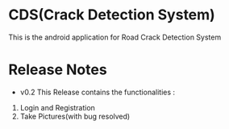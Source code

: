 # CDS(Crack Detection System)
This is the android application for Road Crack Detection System
# Release Notes
- v0.2
This Release contains the functionalities :
1. Login and Registration
2. Take Pictures(with bug resolved)
